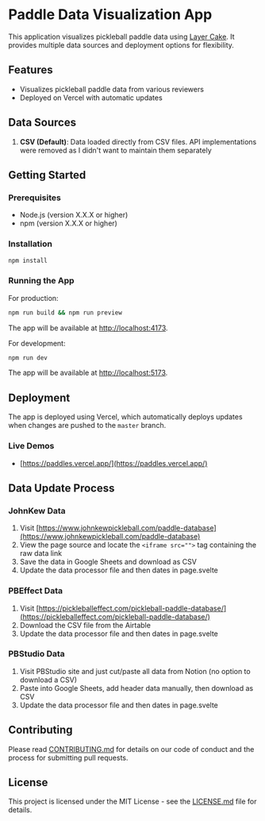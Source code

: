 # Paddle Data Visualization App

This application visualizes pickleball paddle data using [Layer Cake](https://layercake.graphics). It provides multiple data sources and deployment options for flexibility.

## Features

- Visualizes pickleball paddle data from various reviewers
- Deployed on Vercel with automatic updates

## Data Sources

1. **CSV (Default)**: Data loaded directly from CSV files. API implementations were removed as I didn't want to maintain them separately


## Getting Started

### Prerequisites

- Node.js (version X.X.X or higher)
- npm (version X.X.X or higher)

### Installation

```bash
npm install
```

### Running the App

For production:

```bash
npm run build && npm run preview
```

The app will be available at [http://localhost:4173](http://localhost:4173).

For development:

```bash
npm run dev
```

The app will be available at [http://localhost:5173](http://localhost:5173).

## Deployment

The app is deployed using Vercel, which automatically deploys updates when changes are pushed to the `master` branch.

### Live Demos

- [https://paddles.vercel.app/](https://paddles.vercel.app/) 

## Data Update Process

### JohnKew Data

1. Visit [https://www.johnkewpickleball.com/paddle-database](https://www.johnkewpickleball.com/paddle-database)
2. View the page source and locate the `<iframe src="">` tag containing the raw data link
3. Save the data in Google Sheets and download as CSV
4. Update the data processor file and then dates in page.svelte

### PBEffect Data

1. Visit [https://pickleballeffect.com/pickleball-paddle-database/](https://pickleballeffect.com/pickleball-paddle-database/)
2. Download the CSV file from the Airtable
3. Update the data processor file and then dates in page.svelte

### PBStudio Data

1. Visit PBStudio site and just cut/paste all data from Notion (no option to download a CSV)
2. Paste into Google Sheets, add header data manually, then download as CSV
3. Update the data processor file and then dates in page.svelte

## Contributing

Please read [CONTRIBUTING.md](CONTRIBUTING.md) for details on our code of conduct and the process for submitting pull requests.

## License

This project is licensed under the MIT License - see the [LICENSE.md](LICENSE.md) file for details.
